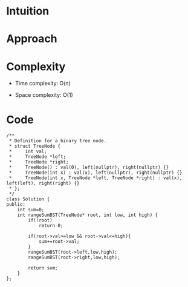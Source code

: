 # Intuition
<!-- Describe your first thoughts on how to solve this problem. -->

# Approach
<!-- Describe your approach to solving the problem. -->

# Complexity
- Time complexity: O(n)
<!-- Add your time complexity here, e.g. $$O(n)$$ -->

- Space complexity: O(1) 
<!-- Add your space complexity here, e.g. $$O(n)$$ -->

# Code
```
/**
 * Definition for a binary tree node.
 * struct TreeNode {
 *     int val;
 *     TreeNode *left;
 *     TreeNode *right;
 *     TreeNode() : val(0), left(nullptr), right(nullptr) {}
 *     TreeNode(int x) : val(x), left(nullptr), right(nullptr) {}
 *     TreeNode(int x, TreeNode *left, TreeNode *right) : val(x), left(left), right(right) {}
 * };
 */
class Solution {
public:
    int sum=0;
    int rangeSumBST(TreeNode* root, int low, int high) {
        if(!root)
            return 0;
        
        if(root->val>=low && root->val<=high){
            sum+=root->val;
        }
        rangeSumBST(root->left,low,high);
        rangeSumBST(root->right,low,high);

        return sum;
    }
};
```
